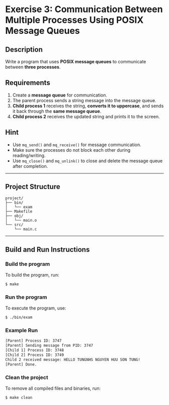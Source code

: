 # Exercise 3: Communication Between Multiple Processes Using POSIX Message Queues

## Description
Write a program that uses **POSIX message queues** to communicate between **three processes**.

## Requirements
1. Create a **message queue** for communication.
2. The parent process sends a string message into the message queue.
3. **Child process 1** receives the string, **converts it to uppercase**, and sends it back through the **same message queue**.
4. **Child process 2** receives the updated string and prints it to the screen.

## Hint
- Use `mq_send()` and `mq_receive()` for message communication.
- Make sure the processes do not block each other during reading/writing.
- Use `mq_close()` and `mq_unlink()` to close and delete the message queue after completion.

---

## Project Structure
```
project/
├── bin/         
│   └── exam
├── Makefile   
├── obj/         
│   └── main.o
└── src/         
    └── main.c
```

---

## Build and Run Instructions

### Build the program
To build the program, run:
```bash
$ make
```

### Run the program
To execute the program, use:
```bash
$ ./bin/exam
```

### Example Run
```bash
[Parent] Process ID: 3747
[Parent] Sending message from PID: 3747
[Child 1] Process ID: 3748
[Child 2] Process ID: 3749
Child 2 received message: HELLO TUNGNHS NGUYEN HUU SON TUNG!
[Parent] Done.
```

### Clean the project
To remove all compiled files and binaries, run:
```bash
$ make clean
```
